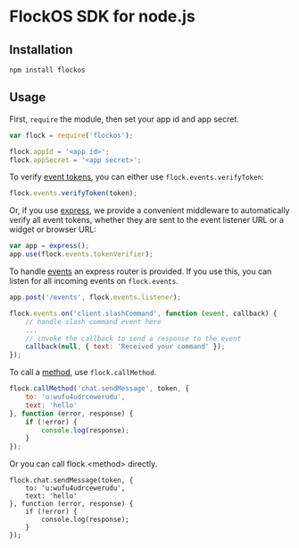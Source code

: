 # FlockOS SDK for node.js

## Installation

```
npm install flockos
```

## Usage

First, `require` the module, then set your app id and app secret.

```js
var flock = require('flockos');

flock.appId = '<app id>';
flock.appSecret = '<app secret>';
```

To verify [event tokens][], you can either use `flock.events.verifyToken`:

```js
flock.events.verifyToken(token);
```

Or, if you use [express][], we provide a convenient middleware to automatically verify all event tokens, whether they are sent to the event listener URL or a widget or browser URL:

```js
var app = express();
app.use(flock.events.tokenVerifier);
```

To handle [events][] an express router is provided. If you use this, you can listen for all incoming events on `flock.events`.

```js
app.post('/events', flock.events.listener);

flock.events.on('client.slashCommand', function (event, callback) {
    // handle slash command event here
    ...
    // invoke the callback to send a response to the event
    callback(null, { text: 'Received your command' });
});
```

To call a [method][methods], use `flock.callMethod`.

```js
flock.callMethod('chat.sendMessage', token, {
    to: 'u:wufu4udrcewerudu',
    text: 'hello'
}, function (error, response) {
    if (!error) {
        console.log(response);
    }
});
```

Or you can call flock.\<method\> directly.

```
flock.chat.sendMessage(token, {
    to: 'u:wufu4udrcewerudu',
    text: 'hello'
}, function (error, response) {
    if (!error) {
        console.log(response);
    }
});
```

[methods]: http://docs.flock.co/display/flockos/Methods
[events]: http://docs.flock.co/display/flockos/Events
[event tokens]: http://docs.flock.co/display/flockos/Event+Tokens
[express]: http://expressjs.com/
